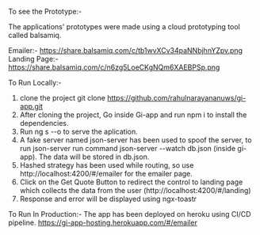 To see the Prototype:-

The applications' prototypes were made using a cloud prototyping tool called balsamiq.

Emailer:- https://share.balsamiq.com/c/tb1wvXCv34paNNbjhnYZpv.png
Landing Page:- https://share.balsamiq.com/c/n6zg5LoeCKgNQm6XAEBPSp.png


To Run Locally:-

1. clone the project git clone https://github.com/rahulnarayananuws/gi-app.git
2. After cloning the project, Go inside Gi-app and run npm i to install the dependencies.
3. Run ng s --o to serve the aplication.
4. A fake server named json-server has been used to spoof the server, to run json-server run command json-server --watch db.json (inside gi-app). The data will be stored in db.json.
4. Hashed strategy has been used while routing, so use http://localhost:4200/#/emailer for the emailer page.
5. Click on the Get Quote Button to redirect the control to landing page which collects the data from the user (http://localhost:4200/#/landing)
6. Response and error will be displayed using ngx-toastr

To Run In Production:-
The app has been deployed on heroku using CI/CD pipeline.
https://gi-app-hosting.herokuapp.com/#/emailer
